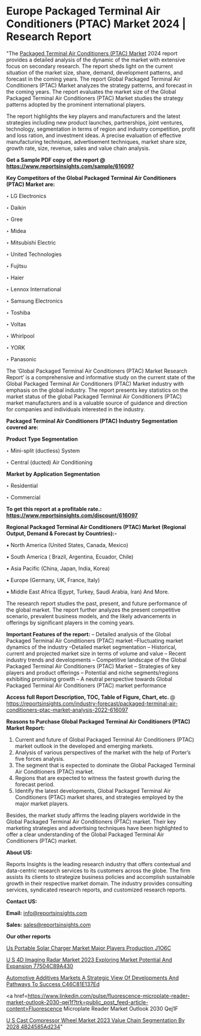 # Europe Packaged Terminal Air Conditioners (PTAC) Market 2024 | Research Report

"The <a href=https://www.reportsinsights.com/sample/616097>Packaged Terminal Air Conditioners (PTAC) Market</a> 2024 report provides a detailed analysis of the dynamic of the market with extensive focus on secondary research. The report sheds light on the current situation of the market size, share, demand, development patterns, and forecast in the coming years. The report Global Packaged Terminal Air Conditioners (PTAC) Market analyzes the strategy patterns, and forecast in the coming years. The report evaluates the market size of the Global Packaged Terminal Air Conditioners (PTAC) Market studies the strategy patterns adopted by the prominent international players.

The report highlights the key players and manufacturers and the latest strategies including new product launches, partnerships, joint ventures, technology, segmentation in terms of region and industry competition, profit and loss ration, and investment ideas. A precise evaluation of effective manufacturing techniques, advertisement techniques, market share size, growth rate, size, revenue, sales and value chain analysis.

<strong>Get a Sample PDF copy of the report @ <a href=https://www.reportsinsights.com/sample/616097 style=color:#0000ff;>https://www.reportsinsights.com/sample/616097</a></strong>

<strong>Key Competitors of the Global Packaged Terminal Air Conditioners (PTAC) Market are:</strong>

‣ LG Electronics

‣ Daikin

‣ Gree

‣ Midea

‣ Mitsubishi Electric

‣ United Technologies

‣ Fujitsu

‣ Haier

‣ Lennox International

‣ Samsung Electronics

‣ Toshiba

‣ Voltas

‣ Whirlpool

‣ YORK

‣ Panasonic

The ‘Global Packaged Terminal Air Conditioners (PTAC) Market Research Report’ is a comprehensive and informative study on the current state of the Global Packaged Terminal Air Conditioners (PTAC) Market industry with emphasis on the global industry. The report presents key statistics on the market status of the global Packaged Terminal Air Conditioners (PTAC) market manufacturers and is a valuable source of guidance and direction for companies and individuals interested in the industry.

<strong>Packaged Terminal Air Conditioners (PTAC) Industry Segmentation covered are:</strong>

<strong>Product Type Segmentation</strong>

‣ Mini-split (ductless) System

‣ Central (ducted) Air Conditioning

<strong>Market by Application Segmentation</strong>

‣ Residential

‣ Commercial

<strong>To get this report at a profitable rate.: <a href=https://www.reportsinsights.com/discount/616097 style=color:#0000ff;>https://www.reportsinsights.com/discount/616097</a></strong>

<strong>Regional Packaged Terminal Air Conditioners (PTAC) Market (Regional Output, Demand &amp; Forecast by Countries):-</strong>

• North America (United States, Canada, Mexico)

• South America ( Brazil, Argentina, Ecuador, Chile)

• Asia Pacific (China, Japan, India, Korea)

• Europe (Germany, UK, France, Italy)

• Middle East Africa (Egypt, Turkey, Saudi Arabia, Iran) And More.

The research report studies the past, present, and future performance of the global market. The report further analyzes the present competitive scenario, prevalent business models, and the likely advancements in offerings by significant players in the coming years.

<strong>Important Features of the report:</strong>
– Detailed analysis of the Global Packaged Terminal Air Conditioners (PTAC) market
–Fluctuating market dynamics of the industry
–Detailed market segmentation
– Historical, current and projected market size in terms of volume and value
– Recent industry trends and developments
– Competitive landscape of the Global Packaged Terminal Air Conditioners (PTAC) Market
– Strategies of key players and product offerings
– Potential and niche segments/regions exhibiting promising growth
– A neutral perspective towards Global Packaged Terminal Air Conditioners (PTAC) market performance

<strong>Access full Report Description, TOC, Table of Figure, Chart, etc. </strong>@   <a href=https://reportsinsights.com/industry-forecast/packaged-terminal-air-conditioners-ptac-market-analysis-2022-616097 style=color:#0000ff;>https://reportsinsights.com/industry-forecast/packaged-terminal-air-conditioners-ptac-market-analysis-2022-616097</a>

<strong>Reasons to Purchase Global Packaged Terminal Air Conditioners (PTAC) Market Report:</strong>
1. Current and future of Global Packaged Terminal Air Conditioners (PTAC) market outlook in the developed and emerging markets.
2. Analysis of various perspectives of the market with the help of Porter’s five forces analysis.
3. The segment that is expected to dominate the Global Packaged Terminal Air Conditioners (PTAC) market.
4. Regions that are expected to witness the fastest growth during the forecast period.
5. Identify the latest developments, Global Packaged Terminal Air Conditioners (PTAC) market shares, and strategies employed by the major market players.

Besides, the market study affirms the leading players worldwide in the Global Packaged Terminal Air Conditioners (PTAC) market. Their key marketing strategies and advertising techniques have been highlighted to offer a clear understanding of the Global Packaged Terminal Air Conditioners (PTAC) market.

<strong><strong>About US</strong>:</strong>

Reports Insights is the leading research industry that offers contextual and data-centric research services to its customers across the globe. The firm assists its clients to strategize business policies and accomplish sustainable growth in their respective market domain. The industry provides consulting services, syndicated research reports, and customized research reports.

<strong>Contact US:</strong>

<p class=><b>Email:</b> <a href=mailto:info@reportsinsights.com>info@reportsinsights.com</a></p>
<p class=><b>Sales:</b> <a href=mailto:sales@reportsinsights.com>sales@reportsinsights.com</a></p>

<strong>Our other reports</strong>

<a href=https://www.linkedin.com/pulse/us-portable-solar-charger-market-major-players-production-j1o6c/>Us Portable Solar Charger Market Major Players Production J1O6C</a>

<a href=https://medium.com/@sakshideshmukh994/u-s-4d-imaging-radar-market-2023-exploring-market-potential-and-expansion-77504c89a430>U S 4D Imaging Radar Market 2023 Exploring Market Potential And Expansion 77504C89A430</a>

<a href=https://medium.com/@anuradhapatil5375484/automotive-additives-markets-a-strategic-view-of-developments-and-pathways-to-success-c46c81e137ed>Automotive Additives Markets A Strategic View Of Developments And Pathways To Success C46C81E137Ed</a>

<a href=https://www.linkedin.com/pulse/fluorescence-microplate-reader-market-outlook-2030-qej1f?trk=public_post_feed-article-content>Fluorescence Microplate Reader Market Outlook 2030 Qej1F</a>

<a href=https://medium.com/@jagruti.reportsinsights/u-s-cast-compressor-wheel-market-2023-value-chain-segmentation-by-2028-4b24585ad234>U S Cast Compressor Wheel Market 2023 Value Chain Segmentation By 2028 4B24585Ad234</a>"
